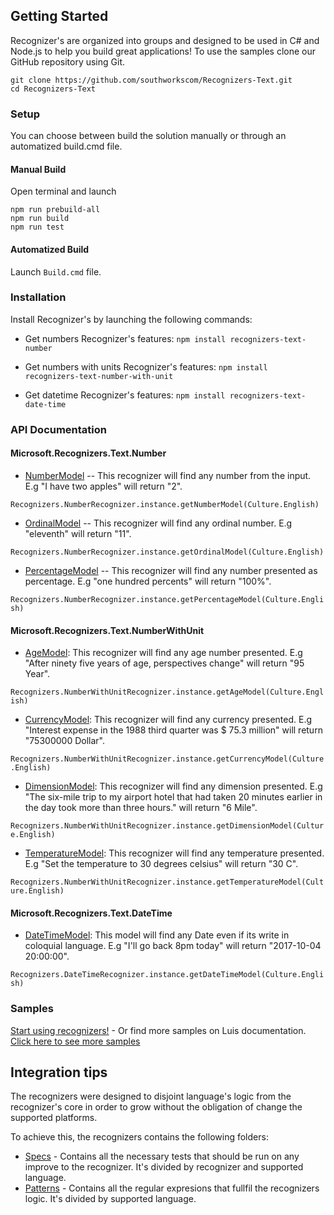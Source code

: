 ## Getting Started

Recognizer's are organized into groups and designed to be used in C# and Node.js to help you build great applications! To use the samples clone our GitHub repository using Git.

    git clone https://github.com/southworkscom/Recognizers-Text.git
    cd Recognizers-Text
	
### Setup

You can choose between build the solution manually or through an automatized build.cmd file.

#### Manual Build
Open terminal and launch

    npm run prebuild-all
    npm run build
    npm run test   
	
#### Automatized Build
Launch `Build.cmd` file.

### Installation

Install Recognizer's by launching the following commands:

* Get numbers Recognizer's features:
`npm install recognizers-text-number`

* Get numbers with units Recognizer's features:
`npm install recognizers-text-number-with-unit`

* Get datetime Recognizer's features:
`npm install recognizers-text-date-time`

### API Documentation

#### Microsoft.Recognizers.Text.Number

* [NumberModel](/recognizers-number/src/number/numberRecognizer.ts) -- This recognizer will find any number from the input. E.g "I have two apples" will return "2".

`Recognizers.NumberRecognizer.instance.getNumberModel(Culture.English)`

* [OrdinalModel](/recognizers-number/src/number/numberRecognizer.ts) -- This recognizer will find any ordinal number. E.g "eleventh" will return "11".

`Recognizers.NumberRecognizer.instance.getOrdinalModel(Culture.English)`

* [PercentageModel](/recognizers-number/src/number/numberRecognizer.ts) -- This recognizer will find any number presented as percentage. E.g "one hundred percents" will return "100%".

`Recognizers.NumberRecognizer.instance.getPercentageModel(Culture.English)`

#### Microsoft.Recognizers.Text.NumberWithUnit

* [AgeModel](/recognizers-number-with-unit/src/numberWithUnit/numberWithUnitRecognizer.ts): This recognizer will find any age number presented. E.g "After ninety five years of age, perspectives change" will return "95 Year".

`Recognizers.NumberWithUnitRecognizer.instance.getAgeModel(Culture.English)`

* [CurrencyModel](/recognizers-number-with-unit/src/numberWithUnit/numberWithUnitRecognizer.ts): This recognizer will find any currency presented. E.g "Interest expense in the 1988 third quarter was $ 75.3 million" will return "75300000 Dollar".

`Recognizers.NumberWithUnitRecognizer.instance.getCurrencyModel(Culture.English)`

* [DimensionModel](/recognizers-number-with-unit/src/numberWithUnit/numberWithUnitRecognizer.ts): This recognizer will find any dimension presented. E.g "The six-mile trip to my airport hotel that had taken 20 minutes earlier in the day took more than three hours." will return "6 Mile".

`Recognizers.NumberWithUnitRecognizer.instance.getDimensionModel(Culture.English)`

* [TemperatureModel](/recognizers-number-with-unit/src/numberWithUnit/numberWithUnitRecognizer.ts): This recognizer will find any temperature presented. E.g "Set the temperature to 30 degrees celsius" will return "30 C".

`Recognizers.NumberWithUnitRecognizer.instance.getTemperatureModel(Culture.English)`

#### Microsoft.Recognizers.Text.DateTime

* [DateTimeModel](/recognizers-date-time/src/dateTime/dateTimeRecognizer.ts): This model will find any Date even if its write in coloquial language. E.g "I'll go back 8pm today" will return "2017-10-04 20:00:00".

`Recognizers.DateTimeRecognizer.instance.getDateTimeModel(Culture.English)`

### Samples

[Start using recognizers!](/samples) - Or find more samples on Luis documentation. [Click here to see more samples](https://docs.microsoft.com/en-us/azure/cognitive-services/luis/pre-builtentities)

## Integration tips

The recognizers were designed to disjoint language's logic from the recognizer's core in order to grow without the obligation of change the supported platforms. 

To achieve this, the recognizers contains the following folders:

* [Specs](..\Specs) - Contains all the necessary tests that should be run on any improve to the recognizer. It's divided by recognizer and supported language.
* [Patterns](..\Patterns)  - Contains all the regular expresions that fullfil the recognizers logic. It's divided by supported language.